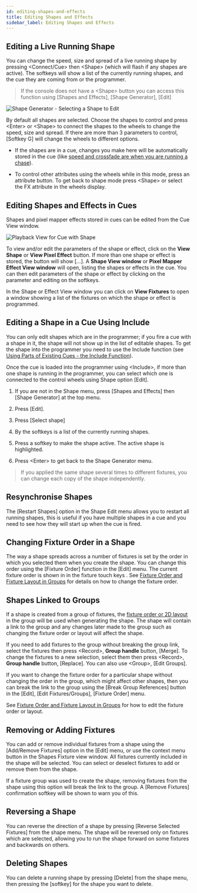 ```yaml
---
id: editing-shapes-and-effects
title: Editing Shapes and Effects
sidebar_label: Editing Shapes and Effects
---
```


Editing a Live Running Shape
----------------------------

You can change the speed, size and spread of a live running shape by
pressing \<Connect/Cue\> then \<Shape\> (which will flash if any shapes are
active). The softkeys will show a list of the currently running shapes,
and the cue they are coming from or the programmer.

>   If the console does not have a \<Shape\> button you can access this
    function using \[Shapes and Effects\], \[Shape Generator\], \[Edit\]

![Shape Generator - Selecting a Shape to Edit](/docs/images/Shape-Generator-Selecting-a-Shape-to-Edit.png)

By default all shapes are selected. Choose the shapes to control and
press \<Enter\> or \<Shape\> to connect the shapes to the wheels to
change the speed, size and spread. If there are more than 3 parameters
to control, \[Softkey G\] will change the wheels to different options.

-   If the shapes are in a cue, changes you make here will be
    automatically stored in the cue (like
    [speed and crossfade are when you are running a chase](../chases/chase-playback.md#setting-speed-and-crossfade-for-a-chase)).

-   To control other attributes using the wheels while in this mode,
    press an attribute button. To get back to shape mode press \<Shape\>
    or select the FX attribute in the wheels display.

Editing Shapes and Effects in Cues
----------------------------------

Shapes and pixel mapper effects stored in cues can be edited from the
Cue View window.

![Playback View for Cue with Shape](/docs/images/Playback-View-for-Cue-with-Shape.png)

To view and/or edit the parameters of the shape or effect, click on the
**View Shape** or **View Pixel Effect** button. If more than one shape or effect
is stored, the button will show \[...\]. A **Shape View window** or **Pixel
Mapper Effect View window** will open, listing the shapes or effects in
the cue. You can then edit parameters of the shape or effect by clicking
on the parameter and editing on the softkeys.

In the Shape or Effect View window you can click on **View Fixtures** to
open a window showing a list of the fixtures on which the shape or
effect is programmed.

Editing a Shape in a Cue Using Include
--------------------------------------

You can only edit shapes which are in the programmer; if you fire a cue
with a shape in it, the shape will not show up in the list of editable
shapes. To get the shape into the programmer you need to use the Include
function (see 
[Using Parts of Existing Cues - the Include Function](../cues/editing-cues.md#using-parts-of-existing-cues-the-include-function)).

Once the cue is loaded into the programmer using \<Include\>, if more than
one shape is running in the programmer, you can select which one is
connected to the control wheels using Shape option \[Edit\].

1. If you are not in the Shape menu, press \[Shapes and Effects\] then
\[Shape Generator\] at the top menu.

2. Press \[Edit\].

3. Press \[Select shape\]

4. By the softkeys is a list of the currently running shapes.

5. Press a softkey to make the shape active. The active shape is
highlighted.

6. Press \<Enter\> to get back to the Shape Generator menu.

>   If you applied the same shape several times to different fixtures,
    you can change each copy of the shape independently.

Resynchronise Shapes
--------------------

The \[Restart Shapes\] option in the Shape Edit menu allows you to
restart all running shapes, this is useful if you have multiple shapes
in a cue and you need to see how they will start up when the cue is
fired.

Changing Fixture Order in a Shape
---------------------------------

The way a shape spreads across a number of fixtures is set by the order
in which you selected them when you create the shape. You can change
this order using the \[Fixture Order\] function in the \[Edit\] menu.
The current fixture order is shown in in the fixture touch keys . See
[Fixture Order and Fixture Layout in Groups](../controlling-fixtures/fixture-groups.md#fixture-order-and-fixture-layout-in-groups)
for details on how to change the fixture order.

Shapes Linked to Groups
-----------------------

If a shape is created from a group of fixtures, the 
[fixture order or 2D layout](../controlling-fixtures/fixture-groups.md#fixture-order-and-fixture-layout-in-groups)
in the group will be used when generating the shape. The shape
will contain a link to the group and any changes later made to the group
such as changing the fixture order or layout will affect the shape.

If you need to add fixtures to the group without breaking the group
link, select the fixtures then press \<Record\>, **Group handle** button,
\[Merge\]. To change the fixtures to a new selection, select them then
press \<Record\>, **Group handle** button, \[Replace\]. You can also use
\<Group\>, \[Edit Groups\].

If you want to change the fixture order for a particular shape without
changing the order in the group, which might affect other shapes, then
you can break the link to the group using the \[Break Group References\]
button in the \[Edit\], \[Edit Fixtures/Groups\], \[Fixture Order\] menu.

See [Fixture Order and Fixture Layout in Groups](../controlling-fixtures/fixture-groups.md#fixture-order-and-fixture-layout-in-groups) for how to edit the fixture order or
layout.

Removing or Adding Fixtures
---------------------------

You can add or remove individual fixtures from a shape using the
\[Add/Remove Fixtures\] option in the \[Edit\] menu, or use the context
menu button in the Shapes Fixture view window. All fixtures currently
included in the shape will be selected. You can select or deselect
fixtures to add or remove them from the shape.

If a fixture group was used to create the shape, removing fixtures from
the shape using this option will break the link to the group. A \[Remove
Fixtures\] confirmation softkey will be shown to warn you of this.

Reversing a Shape
-----------------

You can reverse the direction of a shape by pressing \[Reverse Selected
Fixtures\] from the shape menu. The shape will be reversed only on
fixtures which are selected, allowing you to run the shape forward on
some fixtures and backwards on others.

Deleting Shapes
---------------

You can delete a running shape by pressing \[Delete\] from the shape
menu, then pressing the \[softkey\] for the shape you want to delete.